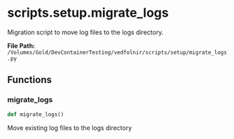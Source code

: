 # scripts.setup.migrate_logs

Migration script to move log files to the logs directory.

**File Path:** `/Volumes/Gold/DevContainerTesting/vedfolnir/scripts/setup/migrate_logs.py`

## Functions

### migrate_logs

```python
def migrate_logs()
```

Move existing log files to the logs directory

